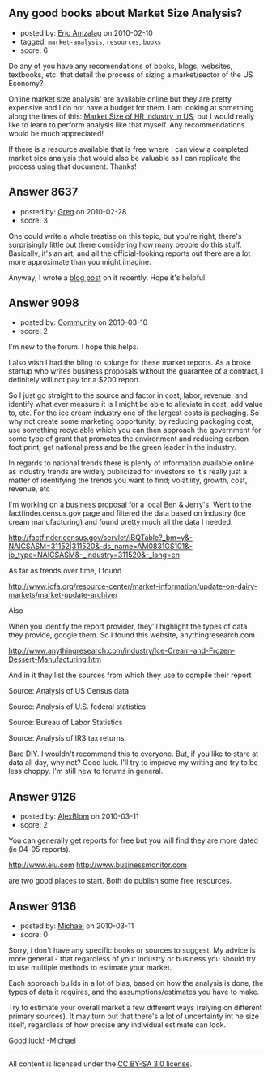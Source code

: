 ## Any good books about Market Size Analysis?

- posted by: [Eric Amzalag](https://stackexchange.com/users/-1/2302-eric-amzalag) on 2010-02-10
- tagged: `market-analysis`, `resources`, `books`
- score: 6

Do any of you have any recomendations of books, blogs, websites, textbooks, etc. that detail the process of sizing a market/sector of the US Economy?

Online market size analysis' are available online but they are pretty expensive and I do not have a budget for them. I am looking at something along the lines of this: [Market Size of HR industry in US][1], but I would really like to learn to perform analysis like that myself. Any recommendations would be much appreciated!

If there is a resource available that is free where I can view a completed market size analysis that would also be valuable as I can replicate the process using that document.
Thanks!

  [1]: http://www.ibisworld.com/industry/default.aspx?indid=1459


## Answer 8637

- posted by: [Greg](https://stackexchange.com/users/-1/2427-greg) on 2010-02-28
- score: 3

<p>One could write a whole treatise on this topic, but you're right, there's surprisingly little out there considering how many people do this stuff.  Basically, it's an art, and all the official-looking reports out there are a lot more approximate than you might imagine.</p>

<p>Anyway, I wrote a <a href="http://www.brekiri.com/blog/?p=77" rel="nofollow" title="The Secrets of Market Sizing">blog post</a> on it recently.  Hope it's helpful.</p>



## Answer 9098

- posted by: [Community](https://stackexchange.com/users/-1/-1-community) on 2010-03-10
- score: 2

I'm new to the forum. I hope this helps.

I also wish I had the bling to splurge for these market reports. As a broke startup who writes business proposals without the guarantee of a contract, I definitely will not pay for a $200 report. 

So I just go straight to the source and factor in cost, labor, revenue, and identify what ever measure it is I might be able to alleviate in cost, add value to, etc. For the ice cream industry one of the largest costs is packaging. So why not create some marketing opportunity, by reducing packaging cost, use something recyclable which you can then approach the government for some type of grant that promotes the environment and reducing carbon foot print, get national press and be the green leader in the industry.  

In regards to national trends there is plenty of information available online as industry trends are widely publicized for investors so it's really just a matter of identifying the trends you want to find; volatility, growth, cost, revenue, etc

I'm working on a business proposal for a local Ben & Jerry's. Went to the factfinder.census.gov page and filtered the data based on industry (ice cream manufacturing) and found pretty much all the data I needed.

http://factfinder.census.gov/servlet/IBQTable?_bm=y&-NAICSASM=31152|311520&-ds_name=AM0831GS101&-ib_type=NAICSASM&-_industry=311520&-_lang=en

As far as trends over time, I found 

http://www.idfa.org/resource-center/market-information/update-on-dairy-markets/market-update-archive/

Also

When you identify the report provider, they'll highlight the types of data they provide, google them. So I found this website, anythingresearch.com

http://www.anythingresearch.com/industry/Ice-Cream-and-Frozen-Dessert-Manufacturing.htm

And in it they list the sources from which they use to compile their report

Source: Analysis of US Census data

Source: Analysis of U.S. federal statistics

Source: Bureau of Labor Statistics  

Source: Analysis of IRS tax returns

Bare DIY. I wouldn't recommend this to everyone. But, if you like to stare at data all day, why not? Good luck. I'll try to improve my writing and try to be less choppy. I'm still new to forums in general.



## Answer 9126

- posted by: [AlexBlom](https://stackexchange.com/users/-1/565-alexblom) on 2010-03-11
- score: 2

You can generally get reports for free but you will find they are more dated (ie 04-05 reports).

http://www.eiu.com
http://www.businessmonitor.com

are two good places to start. Both do publish some free resources.


## Answer 9136

- posted by: [Michael](https://stackexchange.com/users/-1/329-michael) on 2010-03-11
- score: 0

Sorry, i don't have any specific books or sources to suggest. My advice is more general - that regardless of your industry or business you should try to use multiple methods to estimate your market.

Each approach builds in a lot of bias, based on how the analysis is done, the types of data it requires, and the assumptions/estimates you have to make. 

Try to estimate your overall market a few different ways (relying on different primary sources). It may turn out that there's a lot of uncertainty int he size itself, regardless of how precise any individual estimate can look.

Good luck!
-Michael



---

All content is licensed under the [CC BY-SA 3.0 license](https://creativecommons.org/licenses/by-sa/3.0/).
